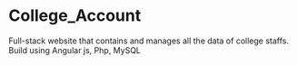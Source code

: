 # College_Account
Full-stack website that contains and manages all the data of college staffs. Build using Angular js, Php, MySQL
